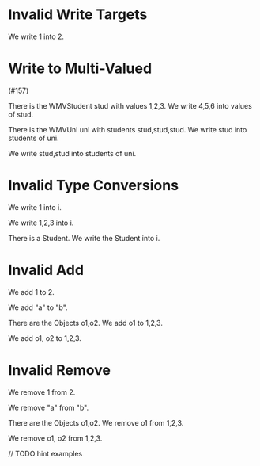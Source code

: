 # Invalid Write Targets

We write 1 into 2.
<!--            ^
error: cannot write into IntLiteral [write.target.invalid]
-->

# Write to Multi-Valued

(#157)

There is the WMVStudent stud with values 1,2,3.
We write 4,5,6 into values of stud.
<!--                ^^^^^^
error: cannot write into attribute of many 'int' - only single-valued attributes and associations are allowed [write.target.list]
-->

There is the WMVUni uni with students stud,stud,stud.
We write stud into students of uni.
<!--               ^^^^^^^^
error: cannot write into association to many 'WMVStudent' - only single-valued attributes and associations are allowed [write.target.list]
-->

We write stud,stud into students of uni.
<!--                    ^^^^^^^^
error: cannot write into association to many 'WMVStudent' - only single-valued attributes and associations are allowed [write.target.list]
-->

# Invalid Type Conversions

We write 1 into i.
<!--            ^
note: 'i' was first declared here [variable.declaration.first]
-->

We write 1,2,3 into i.
<!--     ^^^^^
error: cannot assign expression of type 'list of int' to variable 'i' of type 'int' [assign.type]
-->

There is a Student.
We write the Student into i.
<!--         ^^^^^^^
error: cannot assign expression of type 'Student' to variable 'i' of type 'int' [assign.type]
-->

# Invalid Add

We add 1 to 2.
<!--        ^
error: cannot add to 'IntLiteral' - must be a name or attribute access [add.target.not.name]
-->

We add "a" to "b".
<!--          ^^^
error: cannot add to expression of type 'String' [add.target.type]
-->

There are the Objects o1,o2.
We add o1 to 1,2,3.
<!--   ^^
error: cannot add expression of type 'Object' to 'list of int' [add.source.type]
-->

We add o1, o2 to 1,2,3.
<!--   ^^^^^^
error: cannot add expression of type 'list of Object' to 'list of int' [add.source.type]
-->

# Invalid Remove

We remove 1 from 2.
<!--             ^
error: cannot remove from 'IntLiteral' - must be a name or attribute access [remove.target.not.name]
-->

We remove "a" from "b".
<!--               ^^^
error: cannot remove from expression of type 'String' [remove.target.type]
-->

There are the Objects o1,o2.
We remove o1 from 1,2,3.
<!--      ^^
error: cannot remove expression of type 'Object' from 'list of int' [remove.source.type]
-->

We remove o1, o2 from 1,2,3.
<!--      ^^^^^^
error: cannot remove expression of type 'list of Object' from 'list of int' [remove.source.type]
-->

// TODO hint examples
